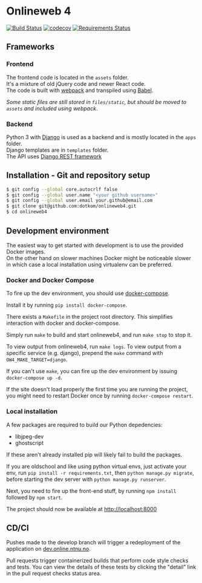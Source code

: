 # Onlineweb 4
[![Build Status](https://ci.online.ntnu.no/api/badges/dotkom/onlineweb4/status.svg?branch=develop)](https://ci.online.ntnu.no/dotkom/onlineweb4) [![codecov](https://codecov.io/gh/dotKom/onlineweb4/branch/develop/graph/badge.svg)](https://codecov.io/gh/dotKom/onlineweb4) [![Requirements Status](https://requires.io/github/dotkom/onlineweb4/requirements.svg?branch=develop)](https://requires.io/github/dotkom/onlineweb4/requirements/?branch=develop)


## Frameworks

### Frontend

The frontend code is located in the `assets` folder.  
It's a mixture of old jQuery code and newer React code.  
The code is built with [webpack](http://webpack.js.org/) and transpiled using [Babel](https://babeljs.io/).

*Some static files are still stored in `files/static`, but should be moved to `assets` and included using webpack*.

### Backend
 
Python 3 with [Django](https://docs.djangoproject.com/) is used as a backend and is mostly located in the `apps` folder.  
Django templates are in `templates` folder.  
The API uses [Django REST framework](http://www.django-rest-framework.org/) 


## Installation - Git and repository setup

```bash
$ git config --global core.autocrlf false
$ git config --global user.name "<your github username>"
$ git config --global user.email your.github@email.com
$ git clone git@github.com:dotkom/onlineweb4.git
$ cd onlineweb4
```

## Development environment

The easiest way to get started with development is to use the provided Docker images.  
On the other hand on slower machines Docker might be noticeable slower in which case a local installation using virtualenv can be preferred. 

### Docker and Docker Compose

To fire up the dev environment, you should use [docker-compose](https://docs.docker.com/compose/overview/).

Install it by running `pip install docker-compose`.

There exists a `Makefile` in the project root directory. This simplifies interaction with docker and docker-compose.

Simply run `make` to build and start onlineweb4, and run `make stop` to stop it.

To view output from onlineweb4, run `make logs`. To view output from a specific service (e.g. django), prepend the `make` command with `OW4_MAKE_TARGET=django`.

If you can't use `make`, you can fire up the dev environment by issuing `docker-compose up -d`.

If the site doesn't load properly the first time you are running the project, you might need to restart Docker once by running `docker-compose restart`.

### Local installation

A few packages are required to build our Python depedencies: 

- libjpeg-dev
- ghostscript

If these aren't already installed pip will likely fail to build the packages.

If you are oldschool and like using python virtual envs, just activate your env,
run `pip install -r requirements.txt`, then `python manage.py migrate`, before starting the dev server with `python manage.py runserver`.

Next, you need to fire up the front-end stuff, by running `npm install` followed by `npm start`.

The project should now be available at [http://localhost:8000](http://localhost:8000)

## CD/CI

Pushes made to the develop branch will trigger a redeployment of the application on [dev.online.ntnu.no](https://dev.online.ntnu.no).

Pull requests trigger containerized builds that perform code style checks and tests. You can view the details of these tests by clicking the "detail" link in the pull request checks status area.
